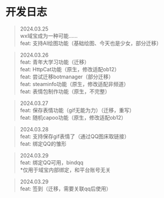 # 开发日志

> 2024.03.25  
wx域宝成为一种可能……  
feat: 支持AI绘图功能（基础绘图、今天也是少女，部分迁移）

> 2024.03.26  
feat: 青年大学习功能（迁移）  
feat: HttpCat功能（原生，修改适配ob12）  
feat: 尝试迁移botmanager（部分迁移）  
feat: steaminfo功能（原生，修改适配非频道）  
feat: 表情包制作功能（原生，不完整）

> 2024.03.27  
feat: 保存表情功能（gif无能为力）（迁移，重写）  
feat: 随机capoo功能（原生，修改适配ob12）

> 2024.03.28  
feat: 支持保存gif表情了（通过QQ图床取链接）  
feat: 绑定QQ的雏形

> 2024.03.29  
feat: 绑定QQ可用，bindqq  
*仅用于域宝内部绑定，和平台账号无关  

> 2024.03.29  
feat: 签到（迁移，需要关联qq后使用）
